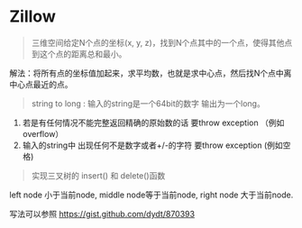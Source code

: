 # Zillow

> 三维空间给定N个点的坐标(x, y, z)，找到N个点其中的一个点，使得其他点到这个点的距离总和最小。

解法：将所有点的坐标值加起来，求平均数，也就是求中心点，然后找N个点中离中心点最近的点。


> string to long : 输入的string是一个64bit的数字 输出为一个long。 

1. 若是有任何情况不能完整返回精确的原始数的话 要throw exception （例如overflow）
2. 输入的string中 出现任何不是数字或者+/-的字符 要throw exception (例如空格)

> 实现三叉树的 insert() 和 delete()函数 

left node 小于当前node, middle node等于当前node, right node 大于当前node. 

写法可以参照 https://gist.github.com/dydt/870393

